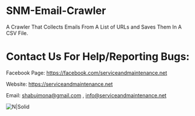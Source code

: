 # SNM-Email-Crawler
A Crawler That Collects Emails From A List of URLs and Saves Them In A CSV File.



# Contact Us For Help/Reporting Bugs:
Facebook Page: https://facebook.com/serviceandmaintenance.net

Website: https://serviceandmaintenance.net

Email: shabujmona@gmail.com , info@serviceandmaintenance.net

 
  ![N|Solid](https://snmhosting.com/wp-content/uploads/2016/10/snm-animated-ad.gif)
